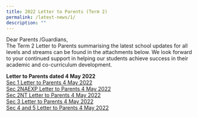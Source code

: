 ```yaml
---
title: 2022 Letter to Parents (Term 2)
permalink: /latest-news/1/
description: ""
---
```

Dear Parents /Guardians,<br>
The Term 2 Letter to Parents summarising the latest school updates for all levels and streams can be found in the attachments below. We look forward to your continued support in helping our students achieve success in their academic and co-curriculum development.

**Letter to Parents dated 4 May 2022**<br>
[Sec 1 Letter to Parents 4 May 2022](/files/lettertoparents2022may1.pdf)<br>
[Sec 2NAEXP Letter to Parents 4 May 2022](/files/lettertoparents2022may2.pdf)<br>
[Sec 2NT Letter to Parents 4 May 2022](/files/lettertoparents2022may3.pdf)<br>
[Sec 3 Letter to Parents 4 May 2022](/files/lettertoparents2022may4.pdf)<br>
[Sec 4 and 5 Letter to Parents 4 May 2022](/files/lettertoparents2022may5.pdf)